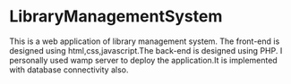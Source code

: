 # LibraryManagementSystem
This is a web application of library management system. The front-end is designed using html,css,javascript.The back-end is designed using
PHP. I personally used wamp server to deploy the application.It is implemented with database connectivity also.
